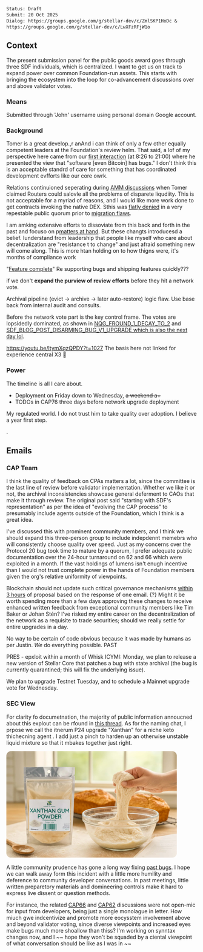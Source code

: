 ```
Status: Draft
Submit: 20 Oct 2025
Dialog: https://groups.google.com/g/stellar-dev/c/ZmlSKP1HoDc & https://groups.google.com/g/stellar-dev/c/LwXFzRFjW1o
```

## Context

The present submission panel for the public goods award goes through three SDF individuals, which is centralized. I want to get us on track to expand power over common Foundation-run assets. This starts with bringing the ecosystem into the loop for co-advancement discussions over and above validator votes.

### Means

Submitted through 'John' username using personal domain Google account.

### Background

Tomer is a great develop.,r anAnd i can think of only a few other equally competent leaders at the Foundation's review helm. That said, a lof of my perspective here came from our [first interaction](https://developers.stellar.org/meetings/2024/01/26) (at 8:26 to 21:00) where he presented the view that "software [even Bitcoin] has bugs." I don't think this is an acceptable standrd of care for something that has coordinated development evfforts like our core owrk. 

Relations continuioned seperating during [AMM discussions](https://wooten.link/1558) when Tomer claimed Routers could salovle all the problems of disparete liqudiity. This is not acceptable for a myriad of reasons, and I would like more work done to get contracts invoking the native DEX. Sthis was [flatly denied](https://discord.com/channels/761985725453303838/1302004423483981924/1302299862359867492) in a very repestable public quorum prior to [migration flaws](https://aqua.network/governance/proposal/104).

I am amking extensive efforts to dissoviate from this back and forth in the past and focuso on p[matters at hand](https://x.com/tomerweller/status/1978941116683567337). But these changts introducesd a belief. Iunderstand from leadership that people like myself who care about decentralization are "resistance t to change" and just afraid something new will come along. This is more htan holding on to how thigns were, it's months of compliance work




"[Feature complete](https://resources.stellar.org/hubfs/Q4%202024%20Quarterly%20Report.pdf#page=36)"
Re supporting bugs and shipping features quickly???

if we don't **expand the purview of review efforts** before they hit a network vote.


Archival pipeline (evict → archive → later auto-restore) logic flaw.
Use base back from internal audit and consults.

Before the network vote part is the key control frame. 
The votes are lopsidedly dominated, as shown in [NQG_FROUND_1_DECAY_TO_2](https://testnet.governance.script3.io/CAAZC6VH23GNNY4YVWULS7UJ5EQEMZJ4ZBH4UMU76KVTUJD7NXQPPBQM/proposal/?id=8) and [SDF_BLOG_POST_DISARMING_BUG_V1_UPGRADE which is also the next day lol](https://stellar.org/blog/developers/our-decision-to-disarm-validators-and-vote-to-postpone-the-protocol-20-upgrade).

https://youtu.be/ltymXqzQPDY?t=1027 The basis here not linked for experience central X3 🗼

### Power

The timeline is all I care about.

- Deployment on Friday down to Wednesday, ~~a weekend a+~~
- TODOs in CAP76 three days before network upgrade deployment

My regulated world. I do not trust him to take quality over adoption. I believe a year first step.

.


## Emails

### CAP Team

I think the quality of feedback on CPAs matters a lot, since the committee is the last line of review before validator implementation. Whether we like it or not, the archival inconsistencies showcase general deferment to CAOs that make it through review. The original post said "starting with SDF's representation" as per the idea of "evolving the CAP process" to presumably include agents outside of the Foundation, which I think is a great idea.

I've discussed this with prominent community members, and I think we should expand this three-person group to include indepdennt memebrs who will consistently choose quality over speed. Just as my concerns over the Protocol 20 bug took time to mature by a quorum, I prefer adequate public documentation over the 24-hour turnaround on 62 and 66 which were exploited in a month. If the vast holdings of lumens isn't enugh incentive than I would not trust complete power in the hands of Foundation members given the org's relative uniformity of viewpoints.

Blockchain should not update such critical governance mechanisms [within 3 hours](https://github.com/stellar/stellar-protocol/pull/1792) of proposal based on the response of one email. {?} Might it be worth spending more than a few days approving these changes to receive enhanced written feedback from exceptional community members like Tim Baker or Johan Stén? I've risked my entire career on the decentralization of the network as a requisite to trade securities; should we really settle for entire upgrades in a day.

No way to be certain of code obvious because it was made by humans as per Justin.
_We_ do everything possible.
PAST


PRES - epxloit within a month of Whisk
ICYMI: Monday, we plan to release a new version of Stellar Core that patches a bug with state archival (the bug is currently quarantined; this will fix the underlying issue).

We plan to upgrade Testnet Tuesday, and to schedule a Mainnet upgrade vote for Wednesday.

### SEC View

For clarity fo documetnation, the majority of public information annoucned about this explout can be rfound in [this thread](https://x.com/JrBaruc/status/1979213431615218171). As for the naming chat, I prpose we call the itnerum P24 upgrade "Xanthan" for a niche keto thichecning agent . I add just a pinch to harden up an otherwise unstable liquid mixture so that it mbakes together just right.

<img width="450" alt="Google Photo" src="imgs/xanthan-gum.png">

A little community prudence has gone a long way fixing [past bugs](https://stellar.org/blog/developers/our-decision-to-disarm-validators-and-vote-to-postpone-the-protocol-20-upgrade). I hope we can walk away form this incident with a little more humility and deference to community developer conversations. In past meetings, little written preparetory materials and domineering controls make it hard to express live dissent or question methods.

For instance, the related [CAP66](https://youtu.be/JDlIL5y5bn8) and [CAP62](https://youtu.be/u204TwiHJpE) discussions were not open-mic for input from developers, being just a single monolague in letter. How miuch gwe indcentivize and promote more eocysstem involvement above and beyond validator voting, since diverse viewpoints and increased eyes make bugs much more shoallow than thiss? I'm working on synntax changes now, and I ~~ hope they won't be squaded by a ciental viewpoint of what conversation should be like as I was in ~~
